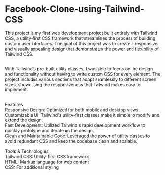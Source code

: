 # Facebook-Clone-using-Tailwind-CSS
This project is my first web development project built entirely with Tailwind CSS, a utility-first CSS framework that streamlines the process of building custom user interfaces. The goal of this project was to create a responsive and visually appealing design that demonstrates the power and flexibility of Tailwind CSS.<br><br>

With Tailwind's pre-built utility classes, I was able to focus on the design and functionality without having to write custom CSS for every element. The project includes various sections that adapt seamlessly to different screen sizes, showcasing the responsiveness that Tailwind makes easy to implement.<br><br>

Features <br>
Responsive Design: Optimized for both mobile and desktop views.<br>
Customizable UI: Tailwind's utility-first classes make it simple to modify and extend the design.<br>
Fast Development: Utilized Tailwind's rapid development workflow to quickly prototype and iterate on the design.<br>
Clean and Maintainable Code: Leveraged the power of utility classes to avoid redundant CSS and keep the codebase clean and scalable.<br><br>
Tools & Technologies <br>
Tailwind CSS: Utility-first CSS framework<br>
HTML: Markup language for web content<br>
CSS: For additional styling<br>
